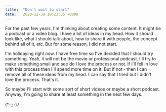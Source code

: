 ```yaml
---
title:  "Don't wait to start"
date:   2020-12-30 10:23:35 +0000
---
```

For the past few years, I'm thinking about creating some content. It might be a podcast or a video blog. I have a lot of ideas in my head. How it should look like,  what I should talk about, how to share it with people, the concept behind all of it, etc. But for some reason, I did not start.

I'm holidaying right now. I have free time so I've decided that I should try something. Yeah, it will not be the movie or professional podcast. I'll try to make something small and see do I love the process or not. If I'll fell in love with this process then I'll spend more time on it. But if not - then I can remove all of these ideas from my head. I can say that I tried but I didn't love the process. That's it.

So maybe I'll start with some sort of short videos or maybe a short podcast. Anyway, I'm going to share at least something in the next few days.


(*･ｪ･)ﾉ